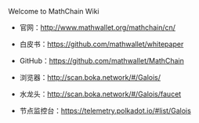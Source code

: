 Welcome to MathChain Wiki

- 官网：http://www.mathwallet.org/mathchain/cn/
- 白皮书：https://github.com/mathwallet/whitepaper
- GitHub：https://github.com/mathwallet/MathChain

- 浏览器：http://scan.boka.network/#/Galois/
- 水龙头：http://scan.boka.network/#/Galois/faucet
- 节点监控台：https://telemetry.polkadot.io/#list/Galois